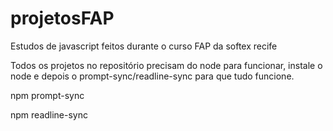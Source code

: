 # projetosFAP
 Estudos de javascript feitos durante o curso FAP da softex recife

 Todos os projetos no repositório precisam do node para funcionar, instale o node e depois o prompt-sync/readline-sync para que tudo funcione.

 npm prompt-sync

 npm readline-sync
